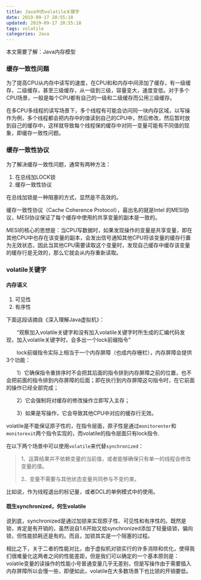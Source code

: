 ```yaml
---
title: Java中的volatile关键字
date: 2019-09-17 20:55:18
updated: 2019-09-17 20:55:18
tags: volatile
categories: Java
---
```


本文需要了解：Java内存模型

### 缓存一致性问题

为了提高CPU从内存中读写的速度，在CPU和和内存中间添加了缓存，有一级缓存，二级缓存，甚至三级缓存，从一级到三级，容量变大，速度变低。对于多个CPU场景，一般是每个CPU都有自己的一级和二级缓存而公用三级缓存。

在多CPU多线程的读写场景下，多个线程有可能会访问同一块内存区域，以写操作为例，多个线程都会把内存中的值读到自己的CPU中，然后修改，然后暂时放到自己的缓存中，这样就导致每个线程保的缓存中对同一变量可能有不同值的现象，即缓存一致性问题。

### 缓存一致性协议

为了解决缓存一致性问题，通常有两种方法：

1. 在总线加LOCK锁
2. 缓存一致性协议

在总线加锁是一种阻塞的方式，显然是不高效的。

缓存一致性协议（Cache Coherence Protocol），最出名的就是Intel 的MESI协议，MESI协议保证了每个缓存中使用的共享变量的副本是一致的。

MESI的核心的思想是：当CPU写数据时，如果发现操作的变量是共享变量，即在其他CPU中也存在该变量的副本，会发出信号通知其他CPU将该变量的缓存行置为无效状态，因此当其他CPU需要读取这个变量时，发现自己缓存中缓存该变量的缓存行是无效的，那么它就会从内存重新读取。

### volatile关键字

#### 内存语义

1. 可见性
2. 有序性

下面这段话摘自《深入理解Java虚拟机》：

　　“观察加入volatile关键字和没有加入volatile关键字时所生成的汇编代码发现，加入volatile关键字时，会多出一个lock前缀指令”

　　lock前缀指令实际上相当于一个内存屏障（也成内存栅栏），内存屏障会提供3个功能：

　　1）它确保指令重排序时不会把其后面的指令排到内存屏障之前的位置，也不会把前面的指令排到内存屏障的后面；即在执行到内存屏障这句指令时，在它前面的操作已经全部完成；

　　2）它会强制将对缓存的修改操作立即写入主存；

　　3）如果是写操作，它会导致其他CPU中对应的缓存行无效。



volatile是不能保证原子性的，在指令层面，原子性是通过`monitorenter`和`monitorexit`两个指令实现的，而volatile的指令层面只有lock指令.

在以下两个场景中可以使用`volatile`来代替`synchronized`：

> 1、运算结果并不依赖变量的当前值，或者能够确保只有单一的线程会修改变量的值。
>
> 2、变量不需要与其他状态变量共同参与不变约束。

比如说，作为线程退出的标记量，或者DCL的单例模式中的使用。

#### 既生synchronized，何生volatile

说到底，synchronized是通过加锁来实现原子性、可见性和有序性的。既然是锁，肯定是有开销的，虽然说自1.6开始又给synchronized添加了轻量级锁，偏向锁，但性能损耗还是有的。而且，加锁其实是一个阻塞的过程。

相比之下，关于二者的性能对比，由于虚拟机对锁实行的许多消除和优化，使得我们很难量化这两者之间的性能差距，但是我们可以确定的一个基本原则是：volatile变量的读操作的性能小号普通变量几乎无差别，但是写操作由于需要插入内存屏障所以会慢一些，即便如此，volatile在大多数场景下也比锁的开销要低。